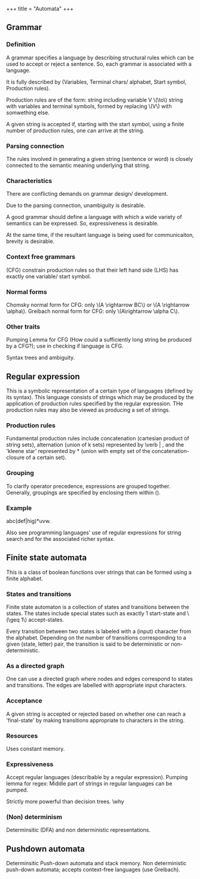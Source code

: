+++
title = "Automata"
+++

## Grammar
### Definition
A grammar specifies a language by describing structural rules which can be used to accept or reject a sentence. So, each grammar is associated with a language.

It is fully described by (Variables, Terminal chars/ alphabet, Start symbol, Production rules).

Production rules are of the form:
string including variable V \\(\to\\) string with variables and terminal symbols, formed by replacing \\(V\\) with somwething else.

A given string is accepted if, starting with the start symbol, using a finite number of production rules, one can arrive at the string.

### Parsing connection
The rules involved in generating a given string (sentence or word) is closely connected to the semantic meaning underlying that string. 

### Characteristics
There are conflicting demands on grammar design/ development.

Due to the parsing connection, unambiguity is desirable.

A good grammar should define a language with which a wide variety of semantics can be expressed. So, expressiveness is desirable.

At the same time, if the resultant language is being used for communicaiton, brevity is desirable. 

### Context free grammars
(CFG) constrain production rules so that their left hand side (LHS) has exactly one variable/ start symbol.

### Normal forms
Chomsky normal form for CFG: only \\(A \rightarrow BC\\) or \\(A \rightarrow \alpha\\). Greibach normal form for CFG: only \\(A\rightarrow \alpha C\\).

### Other traits
Pumping Lemma for CFG (How could a sufficiently long string be produced by a CFG?); use in checking if language is CFG.

Syntax trees and ambiguity. 

## Regular expression
This is a symbolic representation of a certain type of languages (defined by its syntax). This language consists of strings which may be produced by the application of production rules specified by the regular expression. THe production rules may also be viewed as producing a set of strings.

### Production rules
Fundamental production rules include concatenation (cartesian product of string sets), alternation (union of k sets) represented by \verb |  , and the 'kleene star' represented by * (union with empty set of the concatenation-closure of a certain set).

### Grouping
To clarify operator precedence, expressions are grouped together. Generally, groupings are specified by enclosing them within ().

### Example
abc(def|hig)*uvw.

Also see programming languages' use of regular expressions for string search and for the associated richer syntax.

## Finite state automata
This is a class of boolean functions over strings that can be formed using a finite alphabet.

### States and transitions
Finite state automaton is a collection of states and transitions between the states. The states include special states such as exactly 1 start-state and \\(\geq 1\\) accept-states.

Every transition between two states is labeled with a (input) character from the alphabet. Depending on the number of transitions corresponding to a given (state, letter) pair, the transition is said to be deterministic or non-deterministic.

### As a directed graph
One can use a directed graph where nodes and edges correspond to states and transitions. The edges are labelled with appropriate input characters.

### Acceptance
A given string is accepted or rejected based on whether one can reach a 'final-state' by making transitions appropriate to characters in the string.

### Resources
Uses constant memory.

### Expressiveness
Accept regular languages (describable by a regular expression). Pumping lemma for regex: Middle part of strings in regular languages can be pumped.

Strictly more powerful than decision trees. \why

### (Non) determinism
Determinsitic (DFA) and non deterministic representations.

## Pushdown automata
Determinsitic Push-down automata and stack memory. Non deterministic push-down automata; accepts context-free languages (use Greibach).

